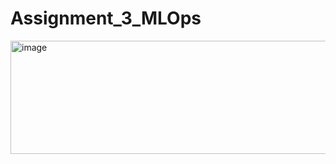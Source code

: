 # Assignment_3_MLOps

<img width="940" height="181" alt="image" src="https://github.com/user-attachments/assets/e2bdb091-e383-4e5d-b180-452db05c0388" />
